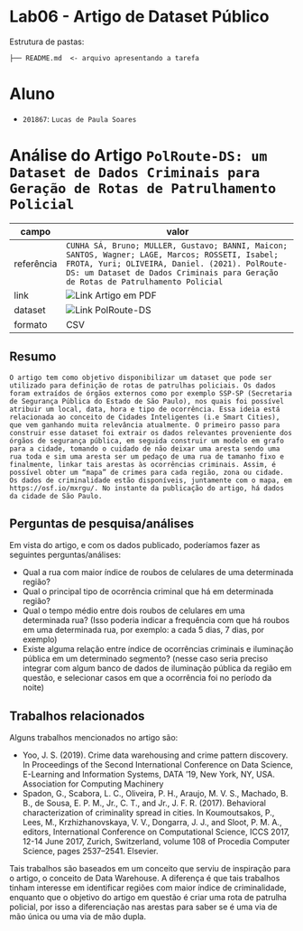 # Lab06 - Artigo de Dataset Público

Estrutura de pastas:

~~~
├── README.md  <- arquivo apresentando a tarefa
~~~

# Aluno
* `201867`: `Lucas de Paula Soares`

# Análise do Artigo ` PolRoute-DS: um Dataset de Dados Criminais para Geração de Rotas de Patrulhamento Policial `

| campo | valor |
|------------|----------------------------------------|
| referência | `CUNHA SÁ, Bruno; MULLER, Gustavo; BANNI, Maicon; SANTOS, Wagner; LAGE, Marcos; ROSSETI, Isabel; FROTA, Yuri; OLIVEIRA, Daniel. (2021). PolRoute-DS: um Dataset de Dados Criminais para Geração de Rotas de Patrulhamento Policial ` |
| link       | ![Link Artigo em PDF](https://drive.google.com/file/d/1NoOT3YbCe0irD6c0-xZgRHLc0xNBIlrg/view)|
| dataset | ![Link PolRoute-DS](https://osf.io/mxrgu/) |
| formato | CSV |

## Resumo

    O artigo tem como objetivo disponibilizar um dataset que pode ser utilizado para definição de rotas de patrulhas policiais. Os dados foram extraídos de órgãos externos como por exemplo SSP-SP (Secretaria de Segurança Pública do Estado de São Paulo), nos quais foi possível atribuir um local, data, hora e tipo de ocorrência. Essa ideia está relacionada ao conceito de Cidades Inteligentes (i.e Smart Cities), que vem ganhando muita relevância atualmente. O primeiro passo para construir esse dataset foi extrair os dados relevantes proveniente dos órgãos de segurança pública, em seguida construir um modelo em grafo para a cidade, tomando o cuidado de não deixar uma aresta sendo uma rua toda e sim uma aresta ser um pedaço de uma rua de tamanho fixo e finalmente, linkar tais arestas às ocorrências criminais. Assim, é possível obter um “mapa” de crimes para cada região, zona ou cidade. Os dados de criminalidade estão disponíveis, juntamente com o mapa, em https://osf.io/mxrgu/. No instante da publicação do artigo, há dados da cidade de São Paulo.

## Perguntas de pesquisa/análises

Em vista do artigo, e com os dados publicado, poderíamos fazer as seguintes perguntas/análises:
* Qual a rua com maior índice de roubos de celulares de uma determinada região?
* Qual o principal tipo de ocorrência criminal que há em determinada região?
* Qual o tempo médio entre dois roubos de celulares em uma determinada rua? (Isso poderia indicar a frequência com que há roubos em uma determinada rua, por exemplo: a cada 5 dias, 7 dias, por exemplo)
* Existe alguma relação entre índice de ocorrências criminais e iluminação pública em um determinado segmento? (nesse caso seria preciso integrar com algum banco de dados de iluminação pública da região em questão, e selecionar casos em que a ocorrência foi no período da noite)


## Trabalhos relacionados

Alguns trabalhos mencionados no artigo são:
* Yoo, J. S. (2019). Crime data warehousing and crime pattern discovery. In Proceedings of the Second International Conference on Data Science, E-Learning and Information Systems, DATA ’19, New York, NY, USA. Association for Computing Machinery
* Spadon, G., Scabora, L. C., Oliveira, P. H., Araujo, M. V. S., Machado, B. B., de Sousa, E. P. M., Jr., C. T., and Jr., J. F. R. (2017). Behavioral characterization of criminality spread in cities. In Koumoutsakos, P., Lees, M., Krzhizhanovskaya, V. V., Dongarra, J. J., and Sloot, P. M. A., editors, International Conference on Computational Science, ICCS 2017, 12-14 June 2017, Zurich, Switzerland, volume 108 of Procedia Computer Science, pages 2537–2541. Elsevier. 
  
Tais trabalhos são baseados em um conceito que serviu de inspiração para o artigo, o conceito de Data Warehouse. A diferença é que tais trabalhos tinham interesse em identificar regiões com maior índice de criminalidade, enquanto que o objetivo do artigo em questão é criar uma rota de patrulha policial, por isso a diferenciação nas arestas para saber se é uma via de mão única ou uma via de mão dupla.
